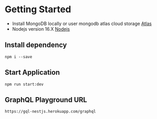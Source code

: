 # Getting Started
 * Install MongoDB locally or user mongodb atlas cloud storage [Atlas](https://www.mongodb.com/cloud/atlas/)
 * Nodejs version 16.X [Nodejs](https://nodejs.org/en/)

## Install dependency
   ```
   npm i --save
  ```
## Start Application
  ```
  npm run start:dev
  ```

## GraphQL Playground URL
  ```
  https://gql-nestjs.herokuapp.com/graphql
  ```